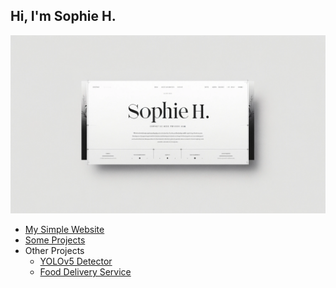 ## Hi, I'm Sophie H.
![](https://github.com/chihyu0917/chihyu0917.github.io/blob/main/header.png)
- [My Simple Website](https://chihyu0917.github.io/)
- [Some Projects](https://github.com/chihyu0917/Project)
- Other Projects
  - [YOLOv5 Detector](https://github.com/chihyu0917/YOLOv5_detector)
  - [Food Delivery Service](https://github.com/chihyu0917/Food_Delivery_Service)
